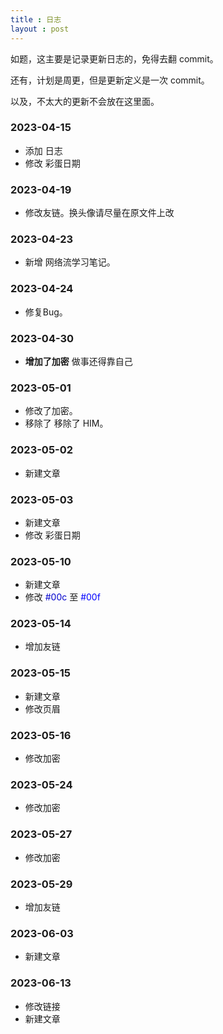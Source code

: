 ```yaml
---
title : 日志
layout : post
---
```

如题，这主要是记录更新日志的，免得去翻 commit。

还有，计划是周更，但是更新定义是一次 commit。

以及，不太大的更新不会放在这里面。

### 2023-04-15

- 添加 日志
- 修改 彩蛋日期

### 2023-04-19

- 修改友链。<span class="heimu" title="你知道的太多了">换头像请尽量在原文件上改</span>

### 2023-04-23

- 新增 网络流学习笔记。

### 2023-04-24

- 修复Bug。

### 2023-04-30

- **增加了加密** <span class="heimu" title="你知道的太多了">做事还得靠自己</span>

### 2023-05-01

- 修改了加密。
- 移除了 移除了 HIM。

### 2023-05-02

- 新建文章

### 2023-05-03

- 新建文章
- 修改 彩蛋日期

### 2023-05-10

- 新建文章
- 修改 <span style="color:#00c">#00c</span> 至 <span style="color:#00f">#00f</span>

### 2023-05-14

- 增加友链

### 2023-05-15

- 新建文章
- 修改页眉

### 2023-05-16

- 修改加密

### 2023-05-24

- 修改加密

### 2023-05-27

- 修改加密

### 2023-05-29

- 增加友链

### 2023-06-03

- 新建文章

### 2023-06-13

- 修改链接
- 新建文章
